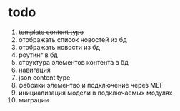 ﻿# todo

1. ~~template content type~~
1. отображать список новостей из бд
1. отображать новости из бд
1. роутинг в бд
1. структура элементов контента в бд
1. навигация
1. json content type
1. фабрики элементво и подключение через MEF
1. инициализация модели в подключаемых модулях
1. миграции